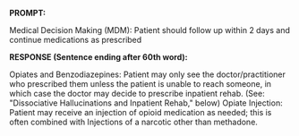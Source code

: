 **PROMPT:**

Medical Decision Making (MDM): Patient should follow up within 2 days and continue medications as prescribed

**RESPONSE (Sentence ending after 60th word):**

Opiates and Benzodiazepines: Patient may only see the doctor/practitioner who prescribed them unless the patient is unable to reach someone, in which case the doctor may decide to prescribe inpatient rehab. (See: "Dissociative Hallucinations and Inpatient Rehab," below)  Opiate Injection: Patient may receive an injection of opioid medication as needed; this is often combined with Injections of a narcotic other than methadone. 